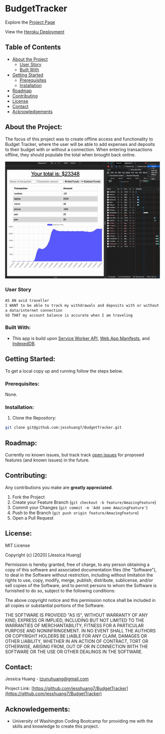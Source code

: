 # BudgetTracker

Explore the [Project Page](https://github.com/jesshuang7/BudgetTracker)

View the [Heroku Deployment](https://afternoon-sierra-95298.herokuapp.com/)

## Table of Contents

* [About the Project](#about-the-project)
  * [User Story](#user-story)
  * [Built With](#built-with)
* [Getting Started](#getting-started)
  * [Prerequisites](#prerequisites)
  * [Installation](#installation)
* [Roadmap](#roadmap)
* [Contributing](#contributing)
* [License](#License)
* [Contact](#contact)
* [Acknowledgements](#acknowledgements)

## About the Project:
The focus of this project was to create offline access and functionality to Budget Tracker, where the user will be able to add expenses and deposits to their budget with or without a connection. When entering transactions offline, they should populate the total when brought back online.


![Project Gif](public/assets/BudgetTracker.gif)

### User Story

```
AS AN avid traveller
I WANT to be able to track my withdrawals and deposits with or without a data/internet connection
SO THAT my account balance is accurate when I am traveling
```

### Built With:
* This app is build upon [Service Worker API](https://developer.mozilla.org/en-US/docs/Web/API/Service_Worker_API), [Web App Manifests](https://developer.mozilla.org/en-US/docs/Web/Manifest), and [IndexedDB](hhttps://developer.mozilla.org/en-US/docs/Web/API/IndexedDB_API).

## Getting Started:
To get a local copy up and running follow the steps below.

### Prerequisites:
None.

### Installation:
1. Clone the Repository:
```sh
git clone git@github.com:jesshuang7/BudgetTracker.git
```

## Roadmap:
Currently no known issues, but track track [open issues](https://github.com/jesshuang7/BudgetTracker/issues ) for proposed features (and known issues) in the future.


## Contributing:
Any contributions you make are **greatly appreciated**.

1. Fork the Project
2. Create your Feature Branch (`git checkout -b feature/AmazingFeature`)
3. Commit your Changes (`git commit -m 'Add some AmazingFeature'`)
4. Push to the Branch (`git push origin feature/AmazingFeature`)
5. Open a Pull Request

## License:

MIT License

Copyright (c) [2020] [Jessica Huang]

Permission is hereby granted, free of charge, to any person obtaining a copy
of this software and associated documentation files (the "Software"), to deal
in the Software without restriction, including without limitation the rights
to use, copy, modify, merge, publish, distribute, sublicense, and/or sell
copies of the Software, and to permit persons to whom the Software is
furnished to do so, subject to the following conditions:

The above copyright notice and this permission notice shall be included in all
copies or substantial portions of the Software.

THE SOFTWARE IS PROVIDED "AS IS", WITHOUT WARRANTY OF ANY KIND, EXPRESS OR
IMPLIED, INCLUDING BUT NOT LIMITED TO THE WARRANTIES OF MERCHANTABILITY,
FITNESS FOR A PARTICULAR PURPOSE AND NONINFRINGEMENT. IN NO EVENT SHALL THE
AUTHORS OR COPYRIGHT HOLDERS BE LIABLE FOR ANY CLAIM, DAMAGES OR OTHER
LIABILITY, WHETHER IN AN ACTION OF CONTRACT, TORT OR OTHERWISE, ARISING FROM,
OUT OF OR IN CONNECTION WITH THE SOFTWARE OR THE USE OR OTHER DEALINGS IN THE
SOFTWARE.

## Contact:
Jessica Huang - tzunuhuang@gmail.com

Project Link: [https://github.com/jesshuang7/BudgetTracker](https://github.com/jesshuang7/BudgetTracker)

## Acknowledgements: 
* University of Washington Coding Bootcamp for providing me with the skills and knowledge to create this project. 

